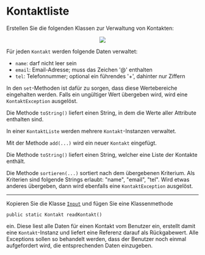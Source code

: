 # Kontaktliste #

Erstellen Sie die folgenden Klassen zur Verwaltung von Kontakten:


<p align='center'>
<img src='http://pr-gse.googlecode.com/svn/wiki/uebungen/uml/kontakt.jpg' />
</p>

Für jeden `Kontakt` werden folgende Daten verwaltet:

  * `name`: darf nicht leer sein
  * `email`: Email-Adresse; muss das Zeichen '@' enthalten
  * `tel`: Telefonnummer; optional ein führendes '+', dahinter nur Ziffern

In den `set`-Methoden ist dafür zu sorgen, dass diese Wertebereiche eingehalten werden.
Falls ein ungültiger Wert übergeben wird, wird eine `KontaktException` ausgelöst.

Die Methode `toString()` liefert einen String, in dem die Werte aller Attribute enthalten sind.

In einer `KontaktListe` werden mehrere `Kontakt`-Instanzen verwaltet.

Mit der Methode `add(...)` wird ein neuer `Kontakt` eingefügt.

Die Methode `toString()` liefert einen String, welcher eine Liste der Kontakte enthält.

Die Methode `sortieren(...)` sortiert nach dem übergebenen Kriterium. Als Kriterien sind folgende Strings erlaubt: "name", "email", "tel". Wird etwas anderes übergeben, dann wird ebenfalls eine `KontaktException` ausgelöst.


---


Kopieren Sie die Klasse [`Input`](http://pr-gse.googlecode.com/svn/trunk/vorgabe/src/eingabe/Input.java) und fügen Sie eine Klassenmethode
```
public static Kontakt readKontakt()
```
ein.
Diese liest alle Daten für einen Kontakt vom Benutzer ein, erstellt damit eine `Kontakt`-Instanz und liefert eine Referenz darauf als Rückgabewert.
Alle Exceptions sollen so behandelt werden, dass der Benutzer noch einmal aufgefordert wird, die entsprechenden Daten einzugeben.